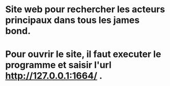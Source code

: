 # Site web pour rechercher les acteurs principaux dans tous les james bond.
# Pour ouvrir le site, il faut executer le programme et saisir l'url http://127.0.0.1:1664/ .
